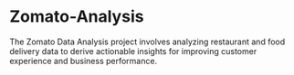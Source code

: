 # Zomato-Analysis
The Zomato Data Analysis project involves analyzing restaurant and food delivery data to derive actionable insights for improving customer experience and business performance.  
